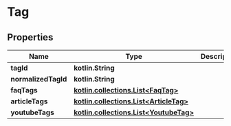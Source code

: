 
# Tag

## Properties
Name | Type | Description | Notes
------------ | ------------- | ------------- | -------------
**tagId** | **kotlin.String** |  |  [optional]
**normalizedTagId** | **kotlin.String** |  |  [optional]
**faqTags** | [**kotlin.collections.List&lt;FaqTag&gt;**](FaqTag.md) |  |  [optional]
**articleTags** | [**kotlin.collections.List&lt;ArticleTag&gt;**](ArticleTag.md) |  |  [optional]
**youtubeTags** | [**kotlin.collections.List&lt;YoutubeTag&gt;**](YoutubeTag.md) |  |  [optional]



